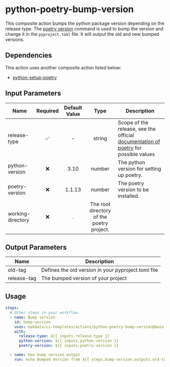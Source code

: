 # python-poetry-bump-version

This composite action bumps the python package version depending on the release type. The [poetry version](https://python-poetry.org/docs/cli/#version) command is used to bump the version and change it
in the `pyproject.toml` file. It will output the old and new bumped versions.

## Dependencies

This action uses another composite action listed below:

- [python-setup-poetry](https://github.com/bakdata/ci-templates/tree/main/actions/python-setup-poetry)

## Input Parameters

| Name              | Required | Default Value |                   Type                    | Description                                                                                                                       |
| ----------------- | :------: | :-----------: | :---------------------------------------: | --------------------------------------------------------------------------------------------------------------------------------- |
| release-type      |    ✅     |       -       |                  string                   | Scope of the release, see the official [documentation of poetry](https://python-poetry.org/docs/cli/#version) for possible values |
| python-version    |    ❌     |     3.10      |                  number                   | The python version for setting up poetry.                                                                                         |
| poetry-version    |    ❌     |    1.1.13     |                  number                   | The poetry version to be installed.                                                                                               |
| working-directory |    ❌     |       .       | The root directory of the poetry project. |                                                                                                                                   |

## Output Parameters

| Name        | Description                                         |
| ----------- | --------------------------------------------------- |
| old-tag     | Defines the old version in your pyproject.toml file |
| release-tag | The bumped version of your project                  |

## Usage

```yaml
steps:
  # Other steps in your workflow
  - name: Bump version
    id: bump-version
    uses: bakdata/ci-templates/actions/python-poetry-bump-version@main
    with:
      release-type: ${{ inputs.release-type }}
      python-version: ${{ inputs.python-version }}
      poetry-version: ${{ inputs.poetry-version }}

  - name: Use bump version output
    run: echo Bumped Version from ${{ steps.bump-version.outputs.old-tag }} to ${{ steps.bump-version.outputs.release-tag }}
```
